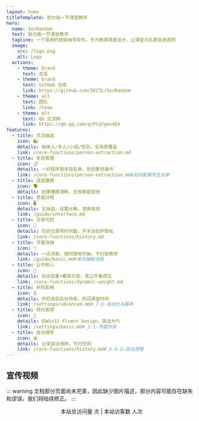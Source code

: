 ```yaml
---
layout: home
titleTemplate: 助力每一节课堂教学
hero:
  name: SecRandom
  text: 助力每一节课堂教学
  tagline: 一个易用的班级抽号软件，专为教育场景设计，让课堂点名更高效透明
  image:
    src: /logo.png
    alt: Logo
  actions:
    - theme: brand
      text: 总览
    - theme: brand
      text: GitHub 仓库
      link: https://github.com/SECTL/SecRandom
    - theme: alt
      text: 团队
      link: /team
    - theme: alt
      text: QQ 交流群
      link: https://qm.qq.com/q/PCqYgev4Em
features:
  - title: 灵活抽选
    icon: 🛍️
    details: 抽单人/多人/小组/性别，全场景覆盖
    link: /core-functions/person-extraction.md
  - title: 多班管理
    icon: 📋
    details: 一份程序管多班名单，告别繁琐操作
    link: /core-functions/person-extraction.md#如何配置学生名单
  - title: 语音播报
    icon: 🗣️
    details: 结果播报清晰，全班都能知晓
  - title: 界面分明
    icon: 🖥️
    details: 主抽选、设置分离，清爽高效
    link: /guide/interface.md
  - title: 记录可控
    icon: 📝
    details: 历史记录带时间戳，开关自如护隐私
    link: /core-functions/history.md
  - title: 浮窗快抽
    icon: 🖱️
    details: 一点浮窗，随时随地可抽，不打断教学
    link: /guide/basic.md#单次抽取流程
  - title: 公平核心
    icon: 🎲
    details: 动态权重+概率可视，真公平看得见
    link: /core-functions/dynamic-weight.md
  - title: 开机即用
    icon: ⏳
    details: 开机自启后台待命，抢回课堂时间
    link: /settings/advanced.md#_7-5-自动化与脚本
  - title: 现代美观
    icon: 🎨
    details: 仿Win11 Fluent Design，简洁大气
    link: /settings/basic.md#_1-1-界面外观
  - title: 自动清除
    icon: 🗑️
    details: 记录自动清除，节约空间
    link: /core-functions/history.md#_6-6-2-自动清理
---
```


## 宣传视频
<BilibiliVideo bvid="BV1kt81zdEoR" />

<HomeUnderline />

::: warning
文档部分页面尚未完善，因此缺少图片描述，部分内容可能存在缺失和谬误，我们将陆续修正。
:::

<div align="center">
本站总访问量 <span id="busuanzi_value_site_pv" /> 次 | 本站访客数 <span id="busuanzi_value_site_uv" /> 人次
</div>